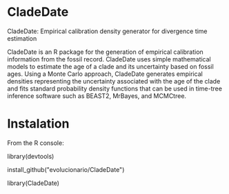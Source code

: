 # CladeDate
CladeDate: Empirical calibration density generator for divergence time estimation

CladeDate is an R package for the generation of empirical calibration information from the fossil record. CladeDate uses simple mathematical models to estimate the age of a clade and its uncertainty based on fossil ages. Using a Monte Carlo approach, CladeDate generates empirical densities representing the uncertainty associated with the age of the clade and fits standard probability density functions that can be used in time-tree inference software such as BEAST2, MrBayes, and MCMCtree.

# Instalation

From the R console:

library(devtools)

install_github("evolucionario/CladeDate")

library(CladeDate)
